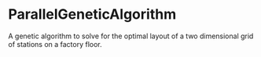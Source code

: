 # ParallelGeneticAlgorithm
A genetic algorithm to solve for the optimal layout of a two dimensional grid of stations on a factory floor.
